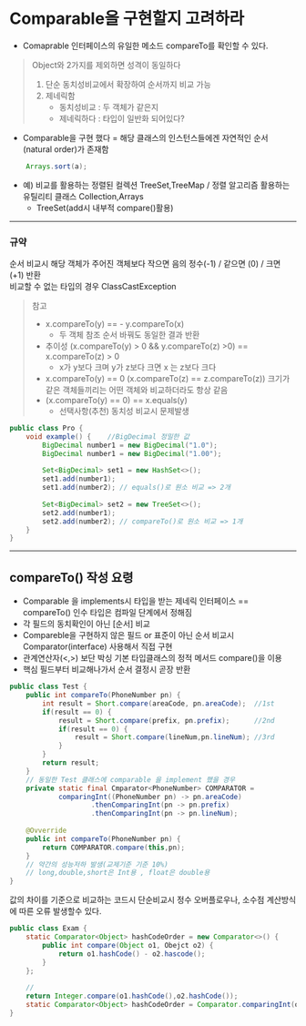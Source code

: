# Comparable을 구현할지 고려하라

- Comaprable 인터페이스의 유일한 메소드 compareTo를 확인할 수 있다.  
> Object와 2가지를 제외하면 성격이 동일하다
> 1. 단순 동치성비교에서 확장하여 순서까지 비교 가능
> 2. 제네릭함
>    * 동치성비교 : 두 객체가 같은지
>    * 제네릭하다 : 타입이 일반화 되어있다?

- Comparable을 구현 했다 = 해당 클래스의 인스턴스들에겐 자연적인 순서(natural order)가 존재함
```java
    Arrays.sort(a);
```
- 예) 비교를 활용하는 정렬된 컬렉션 TreeSet,TreeMap / 정렬 알고리즘 활용하는 유틸리티 클래스 Collection,Arrays
  - TreeSet(add시 내부적 compare()활용)
***
### 규약
순서 비교시 해당 객체가 주어진 객체보다 작으면 음의 정수(-1) / 같으면 (0) / 크면 (+1) 반환  
비교할 수 없는 타입의 경우 ClassCastException
> 참고
> - x.compareTo(y) == - y.compareTo(x)
>   - 두 객체 참조 순서 바꿔도 동일한 결과 반환
> - 추이성 
> (x.compareTo(y) > 0 && y.compareTo(z) >0) == x.compareTo(z) > 0
>   - x가 y보다 크며 y가 z보다 크면 x 는 z보다 크다
> - x.compareTo(y) == 0 (x.compareTo(z) == z.compareTo(z))
>   크기가 같은 객체들끼리는 어떤 객체와 비교하더라도 항상 같음 
> - (x.compareTo(y) == 0) == x.equals(y)
>   - 선택사항(추천) 동치성 비교시 문제발생
```java
public class Pro {
    void example() {    //BigDecimal 정밀한 값
        BigDecimal number1 = new BigDecimal("1.0");
        BigDecimal number1 = new BigDecimal("1.00");
        
        Set<BigDecimal> set1 = new HashSet<>();
        set1.add(number1);
        set1.add(number2); // equals()로 원소 비교 => 2개
        
        Set<BigDecimal> set2 = new TreeSet<>();
        set2.add(number1);
        set2.add(number2); // compareTo()로 원소 비교 => 1개
    }
}
```
***
## compareTo() 작성 요령
- Comparable 을 implements시 타입을 받는 제네릭 인터페이스 == compareTo() 인수 타입은 컴파일 단계에서 정해짐
- 각 필드의 동치확인이 아닌 [순서] 비교
- Compareble을 구현하지 않은 필드 or 표준이 아닌 순서 비교시 Comparator(interface) 사용해서 직접 구현
- 관계연산자(<,>) 보단 박싱 기본 타입클래스의 정적 메서드 compare()을 이용
- 핵심 필드부터 비교해나가서 순서 결정시 곧장 반환
```java
public class Test {
    public int compareTo(PhoneNumber pn) {
        int result = Short.compare(areaCode, pn.areaCode);  //1st
        if(result == 0) {
            result = Short.compare(prefix, pn.prefix);      //2nd
            if(result == 0) {
                result = Short.compare(lineNum,pn.lineNum); //3rd
            }
        }
        return result;
    }
    // 동일한 Test 클래스에 comparable 을 implement 했을 경우
    private static final Cmparator<PhoneNumber> COMPARATOR = 
            comparingInt((PhoneNumber pn) -> pn.areaCode)
                    .thenComparingInt(pn -> pn.prefix)
                    .thenComparingInt(pn -> pn.lineNum);
    
    @Ovverride
    public int compareTo(PhoneNumber pn) {
        return COMPARATOR.compare(this,pn);
    }
    // 약간의 성능저하 발생(교제기준 기준 10%)
    // long,double,short은 Int용 , float은 double용
}
```

값의 차이를 기준으로 비교하는 코드시 단순비교시 정수 오버플로우나, 소수점 계산방식에 따른 오류 발생할수 있다.
```java
public class Exam {
    static Comparator<Object> hashCodeOrder = new Comparator<>() {
        public int compare(Object o1, Obejct o2) {
            return o1.hashCode() - o2.hascode();
        }
    };
    
    //
    return Integer.compare(o1.hashCode(),o2.hashCode());
    static Comparator<Object> hashCodeOrder = Comparator.comparingInt(o -> o.hashCode());
}
```